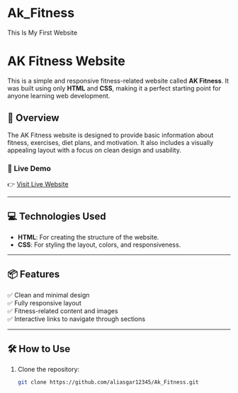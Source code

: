 # Ak_Fitness
This Is My First Website
# AK Fitness Website

This is a simple and responsive fitness-related website called **AK Fitness**. It was built using only **HTML** and **CSS**, making it a perfect starting point for anyone learning web development.

## 🌟 Overview

The AK Fitness website is designed to provide basic information about fitness, exercises, diet plans, and motivation. It also includes a visually appealing layout with a focus on clean design and usability.

### 🚀 Live Demo
👉 [Visit Live Website](https://aliasgar12345.github.io/Ak_Fitness/)

---

## 💻 Technologies Used

- **HTML**: For creating the structure of the website.
- **CSS**: For styling the layout, colors, and responsiveness.

---

## 📦 Features

✅ Clean and minimal design  
✅ Fully responsive layout  
✅ Fitness-related content and images  
✅ Interactive links to navigate through sections  

---

## 🛠️ How to Use

1. Clone the repository:
   ```bash
   git clone https://github.com/aliasgar12345/Ak_Fitness.git
